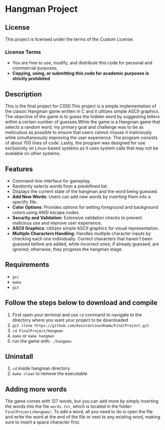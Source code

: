 # Hangman Project
## License
This project is licensed under the terms of the Custom License.

### License Terms
- You are free to use, modify, and distribute this code for personal and commercial purposes.
- **Copying, using, or submitting this code for academic purposes is strictly prohibited**
  
## Description
This is the final project for CS50.This project is a simple implementation of the classic Hangman game written in C and it utilizes simple ASCII graphics. The objective of the game is to guess the hidden word by suggesting letters within a certain number of guesses.While the game is a Hangman game that selects a random word, my primary goal and challenge was to be as meticulous as possible to ensure that users cannot misuse it maliciously while simultaneously improving the user experience. 
The program consists of about 700 lines of code .Lastly, the program was designed for use exclusively on Linux-based systems as it uses system calls that may not be available on other systems.


## Features
- Command-line interface for gameplay.
- Randomly selects words from a predefined list.
- Displays the current state of the hangman and the word being guessed.
- **Add New Words**: Users can add new words by inserting them into a specific file.
- **Color Options**: Provides options for setting foreground and background colors using ANSI escape codes.
- **Security and Validation**: Extensive validation checks to prevent malicious use and improve user experience.
- **ASCII Graphics**: Utilizes simple ASCII graphics for visual representation.
- **Multiple Characters Handling**: Handles multiple character inputs by checking each one individually. Correct characters that haven't 
been guessed before are added, while incorrect ones, if already guessed, are ignored; otherwise, they progress the hangman stage.

## Requirements
- `gcc`
- `make`
- `git`

## Follow the steps below to download and compile
1. First open your terminal and use `cd` command to navigate to the directory where you want your project to be downloaded
2. `git clone https://github.com/KonstantinosRamm/FinalProject.git`
3. `cd FinalProject/Hangman`
4. `make` or `make hangman`
5.  run the game with: `./hangman`

## Uninstall
1. `cd` inside hangman directory
2. `make clean` to remove the executable

## Adding more words
The game comes with 127 words, but you can add more by simply inserting the words into the file `words.txt`, which is located in the folder: `FinalProject/Hangman/`.
To add a word, all you need to do is open the file and write the word at the end of the file or next to any existing word, making sure to insert a space character first.






